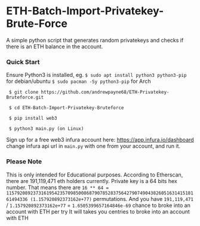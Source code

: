 # ETH-Batch-Import-Privatekey-Brute-Force
A simple python script that generates random privatekeys and checks if there is an ETH balance in the account.

### **Quick Start**
Ensure Python3 is installed, eg. `$ sudo apt install python3 python3-pip` for debian/ubuntu `$ sudo pacman -Sy python3-pip` for Arch
```
 $ git clone https://github.com/andrewpayne68/ETH-Privatekey-Bruteforce.git

 $ cd ETH-Batch-Import-Privatekey-Bruteforce

 $ pip install web3

 $ python3 main.py (on Linux)
```


Sign up for a free web3 infura account here: https://app.infura.io/dashboard
change infura api url in `main.py` with one from your account, and run it.


### **Please Note**
This is only intended for Educational purposes. According to Etherscan, there are 191,119,471 eth holders currently. 
Private key is a 64 bits hex number. That means there are 
`16 ** 64 = 115792089237316195423570985008687907852837564279074904382605163141518161494336 (1.157920892373162e+77)`
permutations. And you have 
`191,119,471` / `1.157920892373162e+77` = `1.6505399657164846e-69`
chance to broke into an account with ETH per try
It will takes you centries to broke into an account with ETH
